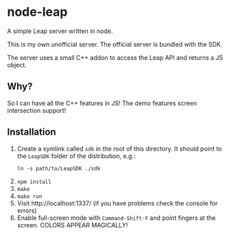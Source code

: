 # node-leap

A simple Leap server written in node.

This is my own unofficial server. The official server is bundled with the SDK.

The server uses a small C++ addon to access the Leap API and returns a JS object.

## Why?

So I can have all the C++ features in JS! The demo features screen
intersection support!

## Installation

1. Create a symlink called `sdk` in the root of this directory.
   It should point to the `LeapSDK` folder of the distribution, e.g.:
   ```
   ln -s path/to/LeapSDK ./sdk
   ```
2. `npm install`
3. `make`
4. `make run`
5. Visit http://localhost:1337/ (if you have problems check the console for errors)
6. Enable full-screen mode with `Command-Shift-F` and point fingers at the screen. COLORS APPEAR MAGICALLY!
